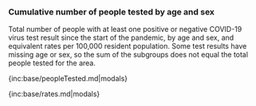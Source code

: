 ### Cumulative number of people tested by age and sex 

Total number of people with at least one positive or negative COVID-19 virus test result since the start of the pandemic, by age and sex, and equivalent rates per 100,000 resident population. Some test results have missing age or sex, so the sum of the subgroups does not equal the total people tested for the area.

{inc:base/peopleTested.md|modals}

{inc:base/rates.md|modals}
